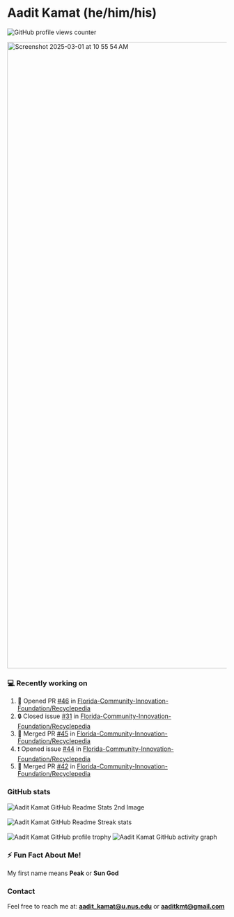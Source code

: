 # Aadit Kamat (he/him/his)
![GitHub profile views counter](https://komarev.com/ghpvc/?username=aaditkamat)

<img width="1436" alt="Screenshot 2025-03-01 at 10 55 54 AM" src="https://github.com/user-attachments/assets/42e818a5-0543-42c9-8379-b9a8b22076d5" />

### 💻 Recently working on
<!--START_SECTION:activity-->
1. 💪 Opened PR [#46](https://github.com/Florida-Community-Innovation-Foundation/Recyclepedia/pull/46) in [Florida-Community-Innovation-Foundation/Recyclepedia](https://github.com/Florida-Community-Innovation-Foundation/Recyclepedia)
2. 🔒 Closed issue [#31](https://github.com/Florida-Community-Innovation-Foundation/Recyclepedia/issues/31) in [Florida-Community-Innovation-Foundation/Recyclepedia](https://github.com/Florida-Community-Innovation-Foundation/Recyclepedia)
3. 🎉 Merged PR [#45](https://github.com/Florida-Community-Innovation-Foundation/Recyclepedia/pull/45) in [Florida-Community-Innovation-Foundation/Recyclepedia](https://github.com/Florida-Community-Innovation-Foundation/Recyclepedia)
4. ❗ Opened issue [#44](https://github.com/Florida-Community-Innovation-Foundation/Recyclepedia/issues/44) in [Florida-Community-Innovation-Foundation/Recyclepedia](https://github.com/Florida-Community-Innovation-Foundation/Recyclepedia)
5. 🎉 Merged PR [#42](https://github.com/Florida-Community-Innovation-Foundation/Recyclepedia/pull/42) in [Florida-Community-Innovation-Foundation/Recyclepedia](https://github.com/Florida-Community-Innovation-Foundation/Recyclepedia)
<!--END_SECTION:activity-->

### GitHub stats
<div>
  <img align="center" src="https://github-readme-stats.vercel.app/api?username=aaditkamat&show_icons=true&locale=en" alt="Aadit Kamat GitHub Readme Stats 2nd Image" />
  <br><br>
  <img align="center" src="https://github-readme-streak-stats.herokuapp.com/?user=aaditkamat" alt="Aadit Kamat GitHub Readme Streak stats" />
  <br><br>
  <img src="https://github-profile-trophy.vercel.app/?username=aaditkamat&theme=onedark" alt="Aadit Kamat GitHub profile trophy" />
  <img src="https://github-readme-activity-graph.vercel.app/graph?username=aaditkamat" alt="Aadit Kamat GitHub activity graph" />
</div>


### ⚡ Fun Fact About Me!
My first name means **Peak** or **Sun God**

### Contact
Feel free to reach me at: **aadit_kamat@u.nus.edu** or **aaditkmt@gmail.com**


